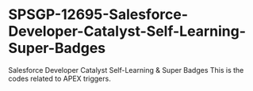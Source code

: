 # SPSGP-12695-Salesforce-Developer-Catalyst-Self-Learning-Super-Badges
Salesforce Developer Catalyst Self-Learning &amp; Super Badges
This is the codes related to APEX triggers.
